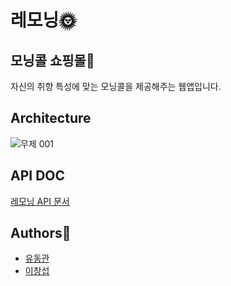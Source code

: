 # 레모닝🌞

## 모닝콜 쇼핑몰🛒
자신의 취향 특성에 맞는 모닝콜을 제공해주는 웹앱입니다.

## Architecture

![무제 001](https://user-images.githubusercontent.com/17822723/88404876-715a6b00-ce09-11ea-8486-7e0172375d83.jpeg)


## API DOC

[레모닝 API 문서](https://ventulus95.gitbook.io/lemorning/)

## Authors👨

- [유동관](https://github.com/dkyou7)
- [이창섭](https://github.com/ventulus95)

